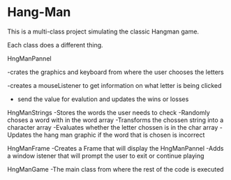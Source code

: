 # Hang-Man

This is a multi-class project simulating the classic Hangman game.

Each class does a different thing. 

HngManPannel

-crates the graphics and keyboard from where the user chooses the letters

-creates a mouseListener to get information on what letter is being clicked

- send the value for evalution and updates the wins or losses

HngManStrings 
-Stores the words the user needs to check 
-Randomly choses a word with in the word array
-Transforms the chossen string into a character array
-Evaluates whether the letter chossen is in the char array
-Updates the hang man graphic if the word that is chosen is incorrect

HngManFrame
-Creates a Frame that will display the HngManPannel
-Adds a window istener that will prompt the user to exit or continue playing

HngManGame
-The main class from where the rest of the code is executed


